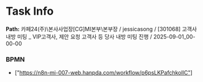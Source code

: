 # Task Info

**Path:** 카페24(주)\본사사업장\[CG]MI본부\본부장 / jessicasong / [301068] 고객사 내방 미팅 _ VIP고객사, 제안 요청 고객사 등 당사 내방 미팅 진행 / 2025-09-01_00-00-00

### BPMN
- ["https://n8n-mi-007-web.hanpda.com/workflow/p6psLKPafchkolIC"]


